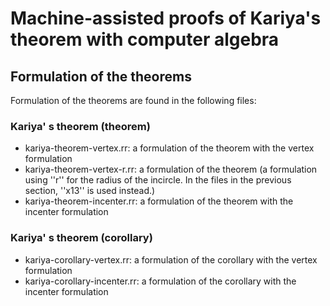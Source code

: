 # Machine-assisted proofs of Kariya's theorem with computer algebra

## Formulation of the theorems

Formulation of the theorems are found in the following files:

### Kariya' s theorem (theorem)

- kariya-theorem-vertex.rr: a formulation of the theorem with the vertex formulation
- kariya-theorem-vertex-r.rr: a formulation of the theorem (a formulation using ''r'' for the radius of the incircle. In the files in the previous section, ''x13'' is used instead.)
- kariya-theorem-incenter.rr: a formulation of the theorem with the incenter formulation

### Kariya' s theorem (corollary)

- kariya-corollary-vertex.rr: a formulation of the corollary with the vertex formulation
- kariya-corollary-incenter.rr: a formulation of the corollary with the incenter formulation


